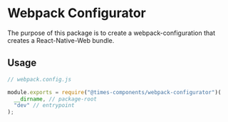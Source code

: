 # Webpack Configurator

The purpose of this package is to create a webpack-configuration that creates a
React-Native-Web bundle.

## Usage

```js
// webpack.config.js

module.exports = require("@times-components/webpack-configurator")(
  __dirname, // package-root
  "dev" // entrypoint
);
```

